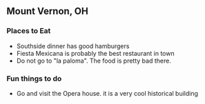 ## Mount Vernon, OH

### Places to Eat
- Southside dinner has good hamburgers
- Fiesta Mexicana is probably the best restaurant in town
- Do not go to "la paloma". The food is pretty bad there.
### Fun things to do
- Go and visit the Opera house. it is a very cool historical building
